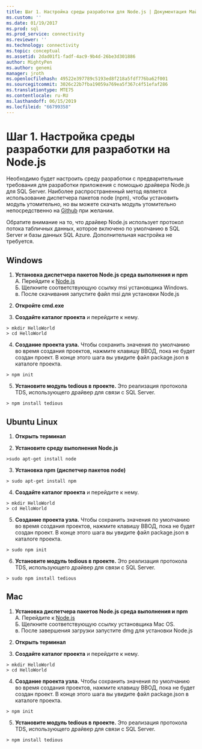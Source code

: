 ```yaml
---
title: Шаг 1. Настройка среды разработки для Node.js | Документация Майкрософт
ms.custom: ''
ms.date: 01/19/2017
ms.prod: sql
ms.prod_service: connectivity
ms.reviewer: ''
ms.technology: connectivity
ms.topic: conceptual
ms.assetid: 2dad01f1-fadf-4ac9-9b4d-26be3d301886
author: MightyPen
ms.author: genemi
manager: jroth
ms.openlocfilehash: 49522e397789c5193ed8f218a5fdf776ba62f001
ms.sourcegitcommit: 3026c22b7fba19059a769ea5f367c4f51efaf286
ms.translationtype: MTE75
ms.contentlocale: ru-RU
ms.lasthandoff: 06/15/2019
ms.locfileid: "66799358"
---
```

# <a name="step-1--configure-development-environment-for-nodejs-development"></a>Шаг 1. Настройка среды разработки для разработки на Node.js
Необходимо будет настроить среду разработки с предварительные требования для разработки приложения с помощью драйвера Node.js для SQL Server.  Наиболее распространенный метод является использование диспетчера пакетов node (npm), чтобы установить модуль утомительно, но вы можете скачать модуль утомительно непосредственно на [Github](https://github.com/pekim/tedious) при желании.  
  
Обратите внимание на то, что драйвер Node.js использует протокол потока табличных данных, которое включено по умолчанию в SQL Server и базы данных SQL Azure.  Дополнительная настройка не требуется.  
  
## <a name="windows"></a>Windows  
  
1. **Установка диспетчера пакетов Node.js среда выполнения и npm**  
A. Перейдите к [Node.js](https://nodejs.org/en/download/)  
Б. Щелкните соответствующую ссылку msi установщика Windows.   
в. После скачивания запустите файл msi для установки Node.js  
  
2. **Откройте cmd.exe**  
  
3. **Создайте каталог проекта** и перейдите к нему.    
```  
> mkdir HelloWorld  
> cd HelloWorld  
```  
4. **Создание проекта узла.**  Чтобы сохранить значения по умолчанию во время создания проектов, нажмите клавишу ВВОД, пока не будет создан проект. В конце этого шага вы увидите файл package.json в каталоге проекта.  
```  
> npm init  
```  
  
5. **Установите модуль tedious в проекте.**  Это реализация протокола TDS, использующего драйвер для связи с SQL Server.  
```  
> npm install tedious  
```  
  
## <a name="ubuntu-linux"></a>Ubuntu Linux  
  
1.  **Открыть терминал**  
  
2. **Установите среду выполнения Node.js**  
```  
>sudo apt-get install node  
```  
3. **Установка npm (диспетчер пакетов node)**  
```  
> sudo apt-get install npm  
```  
4. **Создайте каталог проекта** и перейдите к нему.    
```  
> mkdir HelloWorld  
> cd HelloWorld  
```  
  
5. **Создание проекта узла.**  Чтобы сохранить значения по умолчанию во время создания проектов, нажмите клавишу ВВОД, пока не будет создан проект. В конце этого шага вы увидите файл package.json в каталоге проекта.  
```  
> sudo npm init  
```  
  
6. **Установите модуль tedious в проекте.**  Это реализация протокола TDS, использующего драйвер для связи с SQL Server.  
```  
> sudo npm install tedious  
```  
  
## <a name="mac"></a>Mac  
  
1. **Установка диспетчера пакетов Node.js среда выполнения и npm**  
A. Перейдите к [Node.js](https://nodejs.org/en/download/)  
Б. Щелкните соответствующую ссылку установщика Mac OS.  
в. После завершения загрузки запустите dmg для установки Node.js  
  
2. **Открыть терминал**  
  
3. **Создайте каталог проекта** и перейдите к нему.    
```  
> mkdir HelloWorld  
> cd HelloWorld  
```  
  
4. **Создание проекта узла.**  Чтобы сохранить значения по умолчанию во время создания проектов, нажмите клавишу ВВОД, пока не будет создан проект. В конце этого шага вы увидите файл package.json в каталоге проекта.  
```  
> npm init  
```  
  
5. **Установите модуль tedious в проекте.**  Это реализация протокола TDS, использующего драйвер для связи с SQL Server.  
```  
> npm install tedious  
```  
  
